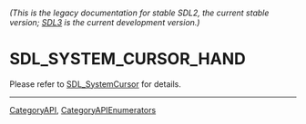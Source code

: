 ###### (This is the legacy documentation for stable SDL2, the current stable version; [SDL3](https://wiki.libsdl.org/SDL3/) is the current development version.)
# SDL_SYSTEM_CURSOR_HAND

Please refer to [SDL_SystemCursor](SDL_SystemCursor) for details.

----
[CategoryAPI](CategoryAPI), [CategoryAPIEnumerators](CategoryAPIEnumerators)

